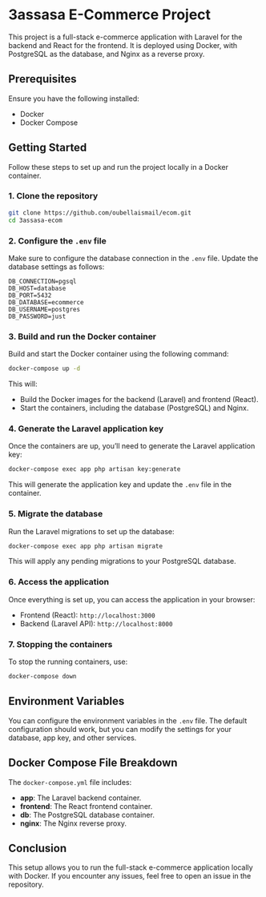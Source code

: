 
# 3assasa E-Commerce Project

This project is a full-stack e-commerce application with Laravel for the backend and React for the frontend. It is deployed using Docker, with PostgreSQL as the database, and Nginx as a reverse proxy.

## Prerequisites

Ensure you have the following installed:

- Docker
- Docker Compose

## Getting Started

Follow these steps to set up and run the project locally in a Docker container.

### 1. Clone the repository

```bash
git clone https://github.com/oubellaismail/ecom.git
cd 3assasa-ecom
```

### 2. Configure the `.env` file

Make sure to configure the database connection in the `.env` file. Update the database settings as follows:

```env
DB_CONNECTION=pgsql
DB_HOST=database
DB_PORT=5432
DB_DATABASE=ecommerce
DB_USERNAME=postgres
DB_PASSWORD=just
```

### 3. Build and run the Docker container

Build and start the Docker container using the following command:

```bash
docker-compose up -d
```

This will:

- Build the Docker images for the backend (Laravel) and frontend (React).
- Start the containers, including the database (PostgreSQL) and Nginx.

### 4. Generate the Laravel application key

Once the containers are up, you’ll need to generate the Laravel application key:

```bash
docker-compose exec app php artisan key:generate
```

This will generate the application key and update the `.env` file in the container.

### 5. Migrate the database

Run the Laravel migrations to set up the database:

```bash
docker-compose exec app php artisan migrate
```

This will apply any pending migrations to your PostgreSQL database.

### 6. Access the application

Once everything is set up, you can access the application in your browser:

- Frontend (React): `http://localhost:3000`
- Backend (Laravel API): `http://localhost:8000`

### 7. Stopping the containers

To stop the running containers, use:

```bash
docker-compose down
```

## Environment Variables

You can configure the environment variables in the `.env` file. The default configuration should work, but you can modify the settings for your database, app key, and other services.

## Docker Compose File Breakdown

The `docker-compose.yml` file includes:

- **app**: The Laravel backend container.
- **frontend**: The React frontend container.
- **db**: The PostgreSQL database container.
- **nginx**: The Nginx reverse proxy.

## Conclusion

This setup allows you to run the full-stack e-commerce application locally with Docker. If you encounter any issues, feel free to open an issue in the repository.
